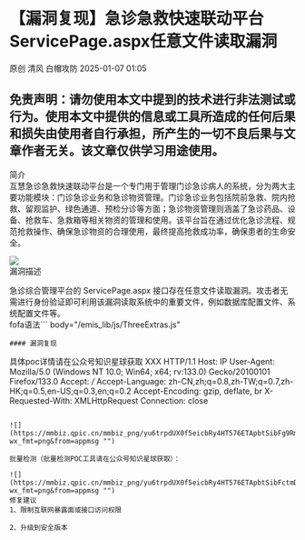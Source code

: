 #  【漏洞复现】急诊急救快速联动平台ServicePage.aspx任意文件读取漏洞   
原创 清风  白帽攻防   2025-01-07 01:05  
  
## 免责声明：请勿使用本文中提到的技术进行非法测试或行为。使用本文中提供的信息或工具所造成的任何后果和损失由使用者自行承担，所产生的一切不良后果与文章作者无关。该文章仅供学习用途使用。  
简介  
互慧急诊急救快速联动平台是一个专门用于管理门诊急诊病人的系统，分为两大主要功能模块：门诊急诊业务和急诊物资管理。门诊急诊业务包括院前急救、院内抢救、留观监护、绿色通道、预检分诊等方面；急诊物资管理则涵盖了急诊药品、设备、抢救车、急救箱等相关物资的管理和使用。该平台旨在通过优化急诊流程、规范抢救操作、确保急诊物资的合理使用，最终提高抢救成功率，确保患者的生命安全。  
  
![](https://mmbiz.qpic.cn/mmbiz_png/yu6trpdUX0f5eicbRy4HT576ETApbtSibFbxbiaKhMzErapqfzNYDIhzSbeqrDsIExFl1iaHT7tiaFymLW3OGG133ZA/640?wx_fmt=png&from=appmsg "")  
漏洞描述  
  
急诊综合管理平台的 ServicePage.aspx 接口存在任意文件读取漏洞。攻击者无需进行身份验证即可利用该漏洞读取系统中的重要文件，例如数据库配置文件、系统配置文件等。  
fofa语法```
body="/emis_lib/js/ThreeExtras.js"
```  
#### 漏洞复现  
```
具体poc详情请在公众号知识星球获取
XXX HTTP/1.1
Host: IP
User-Agent: Mozilla/5.0 (Windows NT 10.0; Win64; x64; rv:133.0) Gecko/20100101 Firefox/133.0
Accept: */*
Accept-Language: zh-CN,zh;q=0.8,zh-TW;q=0.7,zh-HK;q=0.5,en-US;q=0.3,en;q=0.2
Accept-Encoding: gzip, deflate, br
X-Requested-With: XMLHttpRequest
Connection: close
```  
  
![](https://mmbiz.qpic.cn/mmbiz_png/yu6trpdUX0f5eicbRy4HT576ETApbtSibFg9RmhTSr5ONqpB23QaqhWOYZuibXnuakObRlNDO4RbibTlZsuHaSlTEg/640?wx_fmt=png&from=appmsg "")  
  
批量检测（批量检测POC工具请在公众号知识星球获取）：  
  
![](https://mmbiz.qpic.cn/mmbiz_png/yu6trpdUX0f5eicbRy4HT576ETApbtSibFctmD69Sj5CYzJvJjyDYD0zQafndD8kq4Kricp4EOMDFmtLSOmXGibthw/640?wx_fmt=png&from=appmsg "")  
修复建议  
1、限制互联网暴露面或接口访问权限  
  
2、升级到安全版本  
  
